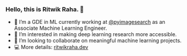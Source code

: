 ### Hello, this is Ritwik Raha. 👋

- 🔭 I’m a GDE in ML currently working at [@pyimagesearch](https://pyimagesearch.com/) as an Associate Machine Learning Engineer.
- 🌱 I’m interested in making deep learning research more accessible.
- 👯 I’m looking to collaborate on  meaningful machine learning projects.
- 💻 More details: [ritwikraha.dev](https://ritwikraha.dev)


